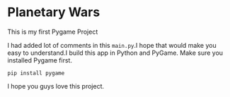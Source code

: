 # Planetary Wars
This is my first Pygame Project

I had added lot of comments in this ```main.py```.I hope that would make you easy to understand.I build this app in Python and PyGame.
Make sure you installed Pygame first.
```
pip install pygame
```

I hope you guys love this project.
